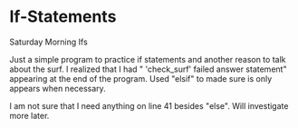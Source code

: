 # If-Statements
Saturday Morning Ifs


Just a simple program to practice if statements and another reason to talk about the surf.  I realized that I had " 'check_surf' failed answer statement" appearing at the end of the program.  Used "elsif" to made sure is only appears when necessary.

I am not sure that I need anything on line 41 besides "else".  Will investigate more later.
